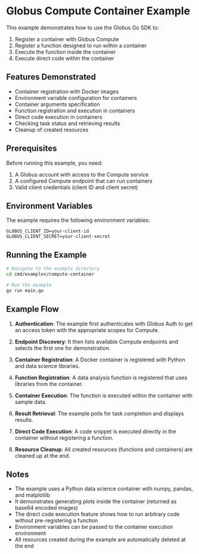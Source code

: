 <!-- SPDX-License-Identifier: Apache-2.0 -->
<!-- Copyright (c) 2025 Scott Friedman and Project Contributors -->

# Globus Compute Container Example

This example demonstrates how to use the Globus Go SDK to:
1. Register a container with Globus Compute
2. Register a function designed to run within a container
3. Execute the function inside the container
4. Execute direct code within the container

## Features Demonstrated

- Container registration with Docker images
- Environment variable configuration for containers
- Container arguments specification
- Function registration and execution in containers
- Direct code execution in containers
- Checking task status and retrieving results
- Cleanup of created resources

## Prerequisites

Before running this example, you need:

1. A Globus account with access to the Compute service
2. A configured Compute endpoint that can run containers
3. Valid client credentials (client ID and client secret)

## Environment Variables

The example requires the following environment variables:

```
GLOBUS_CLIENT_ID=your-client-id
GLOBUS_CLIENT_SECRET=your-client-secret
```

## Running the Example

```bash
# Navigate to the example directory
cd cmd/examples/compute-container

# Run the example
go run main.go
```

## Example Flow

1. **Authentication**: The example first authenticates with Globus Auth to get an access token with the appropriate scopes for Compute.

2. **Endpoint Discovery**: It then lists available Compute endpoints and selects the first one for demonstration.

3. **Container Registration**: A Docker container is registered with Python and data science libraries.

4. **Function Registration**: A data analysis function is registered that uses libraries from the container.

5. **Container Execution**: The function is executed within the container with sample data.

6. **Result Retrieval**: The example polls for task completion and displays results.

7. **Direct Code Execution**: A code snippet is executed directly in the container without registering a function.

8. **Resource Cleanup**: All created resources (functions and containers) are cleaned up at the end.

## Notes

- The example uses a Python data science container with numpy, pandas, and matplotlib
- It demonstrates generating plots inside the container (returned as base64 encoded images)
- The direct code execution feature shows how to run arbitrary code without pre-registering a function
- Environment variables can be passed to the container execution environment
- All resources created during the example are automatically deleted at the end